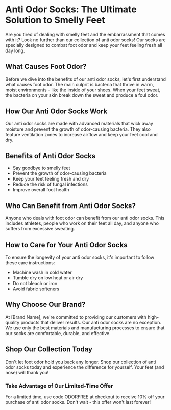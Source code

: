 # Anti Odor Socks: The Ultimate Solution to Smelly Feet

Are you tired of dealing with smelly feet and the embarrassment that comes with it? Look no further than our collection of anti odor socks! Our socks are specially designed to combat foot odor and keep your feet feeling fresh all day long.

## What Causes Foot Odor?

Before we dive into the benefits of our anti odor socks, let's first understand what causes foot odor. The main culprit is bacteria that thrive in warm, moist environments - like the inside of your shoes. When your feet sweat, the bacteria on your skin break down the sweat and produce a foul odor.

## How Our Anti Odor Socks Work

Our anti odor socks are made with advanced materials that wick away moisture and prevent the growth of odor-causing bacteria. They also feature ventilation zones to increase airflow and keep your feet cool and dry.

## Benefits of Anti Odor Socks

- Say goodbye to smelly feet
- Prevent the growth of odor-causing bacteria
- Keep your feet feeling fresh and dry
- Reduce the risk of fungal infections
- Improve overall foot health

## Who Can Benefit from Anti Odor Socks?

Anyone who deals with foot odor can benefit from our anti odor socks. This includes athletes, people who work on their feet all day, and anyone who suffers from excessive sweating.

## How to Care for Your Anti Odor Socks

To ensure the longevity of your anti odor socks, it's important to follow these care instructions:

- Machine wash in cold water
- Tumble dry on low heat or air dry
- Do not bleach or iron
- Avoid fabric softeners

## Why Choose Our Brand?

At [Brand Name], we're committed to providing our customers with high-quality products that deliver results. Our anti odor socks are no exception. We use only the best materials and manufacturing processes to ensure that our socks are comfortable, durable, and effective.

## Shop Our Collection Today

Don't let foot odor hold you back any longer. Shop our collection of anti odor socks today and experience the difference for yourself. Your feet (and nose) will thank you!

### Take Advantage of Our Limited-Time Offer

For a limited time, use code ODORFREE at checkout to receive 10% off your purchase of anti odor socks. Don't wait - this offer won't last forever!